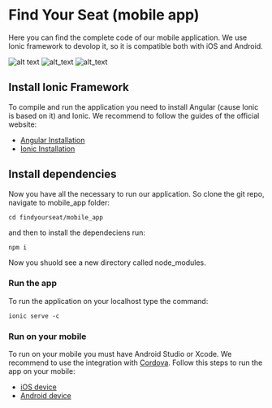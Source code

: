 # Find Your Seat (mobile app)
Here you can find the complete code of our mobile application. We use Ionic framework to devolop it, so it is compatible both with iOS and Android.

![alt text][AngularLogo]
![alt_text][IonicLogo]
![alt_text][AppLogo]

[AngularLogo]:https://d2eip9sf3oo6c2.cloudfront.net/tags/images/000/000/002/square_256/angularjs.png "Angular logo"
[IonicLogo]:https://static1.squarespace.com/static/56b8dfcf62cd94ec072ddb33/5b84f5704ae23726e2dcdd8e/5b84f5b4575d1fec274e92ad/1547134408986/112731_logo_512x512.png "Ionic logo"
[AppLogo]:https://imgur.com/CA6L7tO "App Logo"
## Install Ionic Framework

To compile and run the application you need to install Angular (cause Ionic is based on it) and Ionic.
We recommend to follow the guides of the official website:
+ [Angular Installation](https://angular.io/guide/setup-local)
+ [Ionic Installation](https://ionicframework.com/docs/installation/cli)

## Install dependencies

Now you have all the necessary to run our application.
So clone the git repo, navigate to mobile_app folder:
```
cd findyourseat/mobile_app
```
and then to install the dependeciens run:
```
npm i
```
Now you shuold see a new directory called node_modules.

### Run the app

To run the application on your localhost type the command:
```
ionic serve -c
```

### Run on your mobile

To run on your mobile you must have Android Studio or Xcode.
We recommend to use the integration with [Cordova](https://cordova.apache.org).
Follow this steps to run the app on your mobile:
+ [iOS device](https://ionicframework.com/docs/building/ios)
+ [Android device](https://ionicframework.com/docs/building/android)

